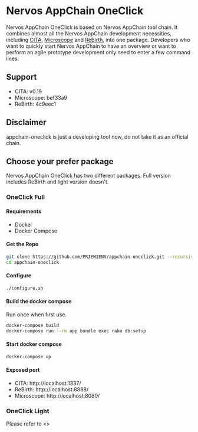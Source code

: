 # Nervos AppChain OneClick

Nervos AppChain OneClick is based on Nervos AppChain tool chain. It combines almost all the Nervos AppChain development necessities,  including [CITA](https://github.com/cryptape/cita), [Microscope](https://github.com/cryptape/microscope) and [ReBirth](https://github.com/cryptape/re-birth), into one package. Developers who want to quickly start Nervos AppChain to have an overview or want to perform an agile prototype development only need to enter a few command lines.

## Support

- CITA: v0.19
- Microscope: bef33a9
- ReBirth: 4c9eec1

## Disclaimer

appchain-oneclick is just a developing tool now, do not take it as an official chain.

## Choose your prefer package

Nervos AppChain OneClick has two different packages. Full version includes ReBirth and light version doesn't.

### OneClick Full

#### Requirements

- Docker
- Docker Compose

#### Get the Repo

```bash
git clone https://github.com/PRIEWIENV/appchain-oneclick.git --recursive
cd appchain-oneclick
```

#### Configure

```bash
./configure.sh
```

#### Build the docker compose

Run once when first use.

```bash
docker-compose build
docker-compose run --rm app bundle exec rake db:setup
```

#### Start docker compose

```bash
docker-compose up
```

#### Exposed port

- CITA: http://localhost:1337/
- ReBirth: http://localhost:8888/
- Microscope: http://localhost:8080/

### OneClick Light

Please refer to <>
